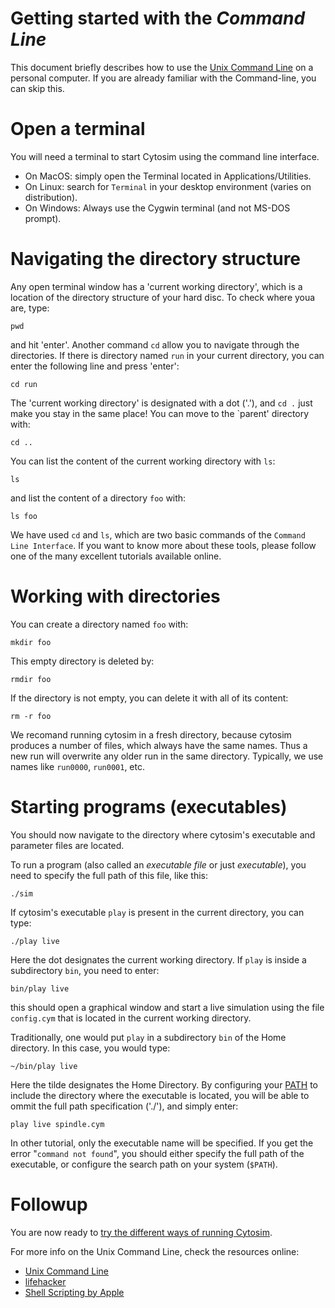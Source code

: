# Getting started with the *Command Line*

This document briefly describes how to use the [Unix Command Line](https://en.wikipedia.org/wiki/Command-line_interface) on a personal computer. 
If you are already familiar with the Command-line, you can skip this.

# Open a terminal

You will need a terminal to start Cytosim using the command line interface.

* On MacOS: simply open the Terminal located in Applications/Utilities.
* On Linux: search for `Terminal` in your desktop environment (varies on distribution). 
* On Windows: Always use the Cygwin terminal (and not MS-DOS prompt).

# Navigating the directory structure

Any open terminal window has a 'current working directory', which is a location of the directory structure of your hard disc. To check where youa are, type:

	pwd
	
and hit 'enter'. Another command `cd` allow you to navigate through the directories. 
If there is directory named `run` in your current directory, you can enter the following line and press 'enter':

	cd run
	
The 'current working directory' is designated with a dot ('.'), and `cd .` just make you stay in the same place! You can move to the `parent' directory with:

	cd ..

You can list the content of the current working directory with `ls`:

	ls
	
and list the content of a directory `foo` with:

	ls foo

We have used `cd` and `ls`, which are two basic commands of the `Command Line Interface`.
If you want to know more about these tools, please follow one of the many excellent tutorials available online.

# Working with directories

You can create a directory named `foo` with:

	mkdir foo

This empty directory is deleted by:

	rmdir foo
   
If the directory is not empty, you can delete it with all of its content:

	rm -r foo

We recomand running cytosim in a fresh directory, because cytosim produces a number of files, which always have the same names. Thus a new run will overwrite any older run in the same directory. Typically, we use names like `run0000`, `run0001`, etc.

# Starting programs (executables)

You should now navigate to the directory where cytosim's executable and parameter files are located.

To run a program (also called an *executable file* or just *executable*), you need to specify the full path of this file, like this:

    ./sim

If cytosim's executable `play` is present in the current directory, you can type:
 
	./play live
	
Here the dot designates the current working directory. If `play` is inside a subdirectory `bin`, you need to enter:

	bin/play live

this should open a graphical window and start a live simulation using the file
`config.cym` that is located in the current working directory.

Traditionally, one would put `play` in a subdirectory `bin` of the Home directory. In this case, you would type:

	~/bin/play live

Here the tilde designates the Home Directory. By configuring your [PATH](http://en.wikipedia.org/wiki/PATH_(variable))
to include the directory where the executable is located, you will be able to ommit the full path specification ('./'), and simply enter:
 
	play live spindle.cym

In other tutorial, only the executable name will be specified. If you get the
error "`command not found`", you should either specify the full path of the
executable, or configure the search path on your system (`$PATH`).

# Followup

You are now ready to [try the different ways of running Cytosim](runs.md).

For more info on the Unix Command Line, check the resources online:

- [Unix Command Line](https://en.wikipedia.org/wiki/Command-line_interface)
- [lifehacker](https://lifehacker.com/5633909/who-needs-a-mouse-learn-to-use-the-command-line-for-almost-anything)
- [Shell Scripting by Apple](https://developer.apple.com/library/archive/documentation/OpenSource/Conceptual/ShellScripting/shell_scripts/shell_scripts.html)

